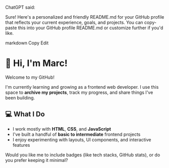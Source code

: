 ChatGPT said:

Sure! Here's a personalized and friendly README.md for your GitHub profile that reflects your current experience, goals, and projects. You can copy-paste this into your GitHub profile README.md or customize further if you'd like.

markdown
Copy
Edit


# 👋 Hi, I'm Marc!

Welcome to my GitHub!

I'm currently learning and growing as a frontend web developer. I use this space to **archive my projects**, track my progress, and share things I've been building.

## 💻 What I Do

- I work mostly with **HTML**, **CSS**, and **JavaScript**
- I've built a handful of **basic to intermediate** frontend projects
- I enjoy experimenting with layouts, UI components, and interactive features



Would you like me to include badges (like tech stacks, GitHub stats), or do you prefer keeping it minimal?
